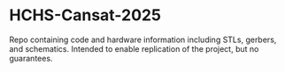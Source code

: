 # HCHS-Cansat-2025
Repo containing code and hardware information including STLs, gerbers, and schematics. Intended to enable replication of the project, but no guarantees.
